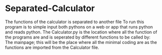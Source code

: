 # Separated-Calculator

The functions of the calculator is separated to another file
To run this program is to simple input both pythons on a web or app that runs python and reads python.
The Calculator.py is the location where all the function of the programs are and is seperated by different functions to be called by:
The mainpage; this will be the place where all the minimal coding are as the functions are imported from the Calculator file.
